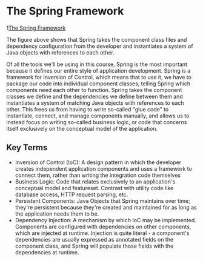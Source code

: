 # The Spring Framework
1[The Spring Framework](https://video.udacity-data.com/topher/2020/June/5ed93f8f_l2-10-big-picture/l2-10-big-picture.png)

The figure above shows that Spring takes the component class files and dependency configuration from the developer and instantiates a system of Java objects with references to each other.

Of all the tools we'll be using in this course, Spring is the most important because it defines our entire style of application development. Spring is a framework for Inversion of Control, which means that to use it, we have to package our code into individual component classes, telling Spring which components need each other to function. Spring takes the component classes we define and the dependencies we define between them and instantiates a system of matching Java objects with references to each other. This frees us from having to write so-called "glue code" to instantiate, connect, and manage components manually, and allows us to instead focus on writing so-called business logic, or code that concerns itself exclusively on the conceptual model of the application.

## Key Terms
* Inversion of Control (IoC): A design pattern in which the developer creates independent application components and uses a framework to connect them, rather than writing the integration code themselves
* Business Logic: Code that relates exclusively to an application's conceptual model and featureset. Contrast with utility code like database access, HTTP request parsing, etc.
* Persistent Components: Java Objects that Spring maintains over time; they're persistent because they're created and maintained for as long as the application needs them to be.
* Dependency Injection: A mechanism by which IoC may be implemented. Components are configured with dependencies on other components, which are injected at runtime. Injection is quite literal - a component's dependencies are usually expressed as annotated fields on the component class, and Spring will populate those fields with the dependencies at runtime.
